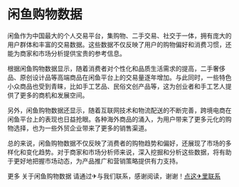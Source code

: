 # 闲鱼购物数据

闲鱼作为中国最大的个人交易平台，集购物、二手交易、社交于一体，拥有庞大的用户群体和丰富的交易数据。这些数据不仅反映了用户的购物偏好和消费习惯，还能为商家和市场分析提供宝贵的参考信息。

根据闲鱼购物数据显示，随着消费者对个性化和品质生活需求的提高，二手奢侈品、原创设计品等高端商品在闲鱼平台上的交易量逐年增加。与此同时，一些特色小众商品也受到青睐，比如手工艺品、民俗文创产品等，这为创业者和手工艺人提供了更多的商机和发展空间。

另外，闲鱼购物数据还显示，随着互联网技术和物流配送的不断完善，跨境电商在闲鱼平台上的表现也日益抢眼。各种海外商品的涌入，为用户带来了更多元化的购物选择，也为一些外贸企业带来了更多的销售渠道。

总的来说，闲鱼购物数据不仅反映了消费者的购物趋势和偏好，还展现了市场的多样化和变化趋势。对于商家和市场分析师来说，深入挖掘和分析这些数据，将有助于更好地把握市场动态，为产品推广和营销策略提供有力支持。

更多 关于闲鱼购物数据 请通过✈与我们联系，感谢阅读，谢谢！[点这✈里联系](https://ww.k02.cc)